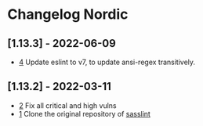 # Changelog Nordic

## [1.13.3] - 2022-06-09

- [4](https://github.com/mercadolibre/fury_frontend-axios/pull/4) Update eslint to v7, to update ansi-regex transitively.

## [1.13.2] - 2022-03-11

- [2](https://github.com/mercadolibre/fury_frontend-axios/pull/2) Fix all critical and high vulns
- [1](https://github.com/mercadolibre/fury_frontend-axios/pull/1) Clone the original repository of [sasslint](https://github.com/sasstools/sass-lint)
